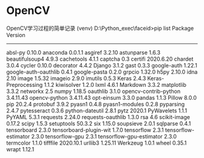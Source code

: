 # OpenCV
OpenCV学习过程的简单记录
(venv) D:\Python_exec\faceid>pip list
Package                  Version

------------------------ ---------

absl-py                  0.10.0
anaconda                 0.0.1.1
asgiref                  3.2.10
astunparse               1.6.3
beautifulsoup4           4.9.3
cachetools               4.1.1
captcha                  0.3
certifi                  2020.6.20
chardet                  3.0.4
cycler                   0.10.0
decorator                4.4.2
Django                   3.1.2
gast                     0.3.3
google-auth              1.22.1
google-auth-oauthlib     0.4.1
google-pasta             0.2.0
grpcio                   1.32.0
h5py                     2.10.0
idna                     2.10
image                    1.5.32
imageio                  2.9.0
imutils                  0.5.3
Keras                    2.4.3
Keras-Preprocessing      1.1.2
kiwisolver               1.2.0
lxml                     4.6.1
Markdown                 3.3.2
matplotlib               3.3.2
networkx                 2.5
numpy                    1.18.5
oauthlib                 3.1.0
opencv-contrib-python    3.4.11.43
opencv-python            3.4.11.43
opt-einsum               3.3.0
pandas                   1.1.3
Pillow                   8.0.0
pip                      20.2.4
protobuf                 3.9.2
pyasn1                   0.4.8
pyasn1-modules           0.2.8
pyparsing                2.4.7
pytesseract              0.3.6
python-dateutil          2.8.1
pytz                     2020.1
PyWavelets               1.1.1
PyYAML                   5.3.1
requests                 2.24.0
requests-oauthlib        1.3.0
rsa                      4.6
scikit-image             0.17.2
scipy                    1.5.3
setuptools               50.3.2
six                      1.15.0
soupsieve                2.0.1
sqlparse                 0.4.1
tensorboard              2.3.0
tensorboard-plugin-wit   1.7.0
tensorflow               2.3.1
tensorflow-estimator     2.3.0
tensorflow-gpu           2.3.1
tensorflow-gpu-estimator 2.3.0
termcolor                1.1.0
tifffile                 2020.10.1
urllib3                  1.25.11
Werkzeug                 1.0.1
wheel                    0.35.1
wrapt                    1.12.1
